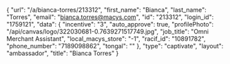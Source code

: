 {
    "url": "\/a\/bianca-torres\/213312",
    "first_name": "Bianca",
    "last_name": "Torres",
    "email": "bianca.torres@macys.com",
    "id": "213312",
    "login_id": "1759121",
    "data": {
        "incentive": "3",
        "auto_approve": true,
        "profilePhoto": "\/api\/canvas\/logo\/322030681-0.7639271517749.jpg",
        "job_title": "Omni Merchant Assistant",
        "local_macys_store": "-1",
        "racif_id": "10891782",
        "phone_number": "7189098862",
        "tongal": ""
    },
    "type": "captivate",
    "layout": "ambassador",
    "title": "Bianca Torres"
}